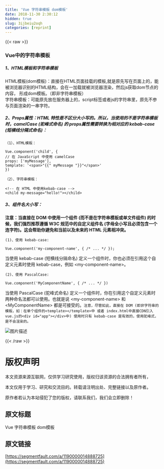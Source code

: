 ```yaml
---
title: 'Vue 字符串模板 dom模板' 
date: 2018-11-30 2:30:12
hidden: true
slug: 3ijbeiu2oqh
categories: [reprint]
---
```


{{< raw >}}

                    
<h3 id="articleHeader0">Vue中的字符串模板</h3>
<h5>1、HTML模板和字符串模板</h5>
<p>HTML模板(dom模板)：直接在HTML页面挂载的模板,就是原先写在页面上的，能被浏览器识别的HTML结构，会在一加载就被浏览器渲染，然后js获取dom节点的内容，&nbsp;形成dom模板。（即非字符串模板）<br>字符串模板：可能原先放在服务器上的，script标签或者js的字符串里，原先不参与页面渲染的一串字符。</p>
<h5>2、Props属性：HTML 特性是不区分大小写的。所以，当使用的不是字符串模板时，camelCase (驼峰式命名) 的 props属性需要转换为相对应的 kebab-case (短横线分隔式命名)：</h5>
<p><code>（1）、HTML模板：</code></p>
<div class="widget-codetool" style="display:none;">
      <div class="widget-codetool--inner">
      <span class="selectCode code-tool" data-toggle="tooltip" data-placement="top" title="" data-original-title="全选"></span>
      <span type="button" class="copyCode code-tool" data-toggle="tooltip" data-placement="top" data-clipboard-text="Vue.component('child', {
// 在 JavaScript 中使用 camelCase
props: ['myMessage'],
template: '<span>"{{" myMessage "}}"</span>'
})
" title="" data-original-title="复制"></span>
      <span type="button" class="saveToNote code-tool" data-toggle="tooltip" data-placement="top" title="" data-original-title="放进笔记"></span>
      </div>
      </div><pre class="hljs groovy"><code>Vue.component(<span class="hljs-string">'child'</span>, {
<span class="hljs-comment">// 在 JavaScript 中使用 camelCase</span>
<span class="hljs-string">props:</span> [<span class="hljs-string">'myMessage'</span>],
<span class="hljs-string">template:</span> <span class="hljs-string">'&lt;span&gt;"{{" myMessage "}}"&lt;/span&gt;'</span>
})
</code></pre>
<p><code>（2）、字符串模板：</code></p>
<div class="widget-codetool" style="display:none;">
      <div class="widget-codetool--inner">
      <span class="selectCode code-tool" data-toggle="tooltip" data-placement="top" title="" data-original-title="全选"></span>
      <span type="button" class="copyCode code-tool" data-toggle="tooltip" data-placement="top" data-clipboard-text="<!-- 在 HTML 中使用kebab-case -->
<child my-message=&quot;hello!&quot;></child>
" title="" data-original-title="复制"></span>
      <span type="button" class="saveToNote code-tool" data-toggle="tooltip" data-placement="top" title="" data-original-title="放进笔记"></span>
      </div>
      </div><pre class="hljs xml"><code><span class="hljs-comment">&lt;!-- 在 HTML 中使用kebab-case --&gt;</span>
<span class="hljs-tag">&lt;<span class="hljs-name">child</span> <span class="hljs-attr">my-message</span>=<span class="hljs-string">"hello!"</span>&gt;</span><span class="hljs-tag">&lt;/<span class="hljs-name">child</span>&gt;</span>
</code></pre>
<h5>3、组件名大小写：</h5>
<p><strong>注意：当直接在 DOM 中使用一个组件 (而不是在字符串模板或单文件组件) 的时候，我们强烈推荐遵循 W3C 规范中的自定义组件名 (字母全小写且必须包含一个连字符)。这会帮助你避免和当前以及未来的 HTML 元素相冲突。</strong></p>
<p><code>(1)、使用 kebab-case:</code></p>
<div class="widget-codetool" style="display:none;">
      <div class="widget-codetool--inner">
      <span class="selectCode code-tool" data-toggle="tooltip" data-placement="top" title="" data-original-title="全选"></span>
      <span type="button" class="copyCode code-tool" data-toggle="tooltip" data-placement="top" data-clipboard-text="Vue.component('my-component-name', { /* ... */ });
" title="" data-original-title="复制"></span>
      <span type="button" class="saveToNote code-tool" data-toggle="tooltip" data-placement="top" title="" data-original-title="放进笔记"></span>
      </div>
      </div><pre class="hljs less"><code><span class="hljs-selector-tag">Vue</span><span class="hljs-selector-class">.component</span>(<span class="hljs-string">'my-component-name'</span>, { <span class="hljs-comment">/* ... */</span> });
</code></pre>
<p>当使用 kebab-case (短横线分隔命名) 定义一个组件时，你也必须在引用这个自定义元素时使用 kebab-case，例如 &lt;my-component-name&gt;。</p>
<p><code>(2)、使用 PascalCase:</code></p>
<div class="widget-codetool" style="display:none;">
      <div class="widget-codetool--inner">
      <span class="selectCode code-tool" data-toggle="tooltip" data-placement="top" title="" data-original-title="全选"></span>
      <span type="button" class="copyCode code-tool" data-toggle="tooltip" data-placement="top" data-clipboard-text="Vue.component('MyComponentName', { /* ... */ })
" title="" data-original-title="复制"></span>
      <span type="button" class="saveToNote code-tool" data-toggle="tooltip" data-placement="top" title="" data-original-title="放进笔记"></span>
      </div>
      </div><pre class="hljs less"><code><span class="hljs-selector-tag">Vue</span><span class="hljs-selector-class">.component</span>(<span class="hljs-string">'MyComponentName'</span>, { <span class="hljs-comment">/* ... */</span> })
</code></pre>
<p>当使用 PascalCase (驼峰式命名) 定义一个组件时，你在引用这个自定义元素时两种命名法都可以使用。也就是说 &lt;my-component-name&gt; 和 &lt;MyComponentName&gt; 都是可接受的。<code>注意，尽管如此，直接在 DOM (即非字符串的模板，如：在单个组件的&lt;template&gt;&lt;/template&gt;中 或者 index.html中直接CDN引入vue.js的&lt;div id="app"&gt;&lt;/div&gt;中) 使用时只有 kebab-case 是有效的，使用驼峰式，是不会渲染的。</code></p>
<p><span class="img-wrap"><img data-src="/img/bVbaK1H?w=774&amp;h=1026" src="https://static.alili.tech/img/bVbaK1H?w=774&amp;h=1026" alt="图片描述" title="图片描述" style="cursor: pointer; display: inline;"></span></p>

                
{{< /raw >}}

# 版权声明
本文资源来源互联网，仅供学习研究使用，版权归该资源的合法拥有者所有，

本文仅用于学习、研究和交流目的。转载请注明出处、完整链接以及原作者。

原作者若认为本站侵犯了您的版权，请联系我们，我们会立即删除！

## 原文标题
Vue 字符串模板 dom模板

## 原文链接
[https://segmentfault.com/a/1190000014888725](https://segmentfault.com/a/1190000014888725)

